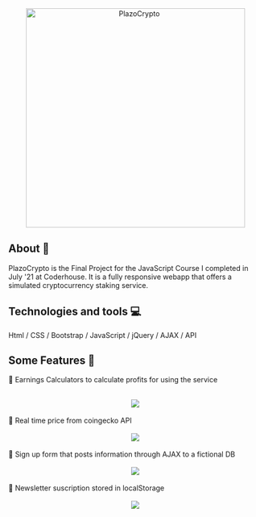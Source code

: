 <div align="center">
<img width="435" alt="PlazoCrypto" src="https://user-images.githubusercontent.com/87493125/127239603-d431c55f-919c-4180-8562-4659c58db69d.png">
</div>

## About 📝
PlazoCrypto is the Final Project for the JavaScript Course I completed in July '21 at Coderhouse. It is a fully responsive webapp that offers a simulated cryptocurrency staking service. 

## Technologies and tools :computer:
Html / CSS / Bootstrap / JavaScript / jQuery / AJAX / API

## Some Features 🔧
📌 Earnings Calculators to calculate profits for using the service<br><br> 
<div align="center">
<img src="https://user-images.githubusercontent.com/87493125/127240500-a3598ac5-9714-4229-8540-2dd1b9b41111.gif">
</div>
<br>
📌 Real time price from coingecko API <br><br>
<div align="center">
<img src="https://user-images.githubusercontent.com/87493125/127240948-f4cbbd4c-2f92-417a-a420-8ea66694eb3b.gif">
</div>
<br>
📌 Sign up form that posts information through AJAX to a fictional DB <br><br>
<div align="center">
<img src="https://user-images.githubusercontent.com/87493125/127241191-77e70498-186a-4f33-b76b-cdc786dd8507.gif">
</div>
<br>
📌 Newsletter suscription stored in localStorage <br><br>
<div align="center">
<img src="https://user-images.githubusercontent.com/87493125/127241285-ed11e128-16e2-4bf8-a2a5-a5115b628cc7.gif">
</div>
<br>


